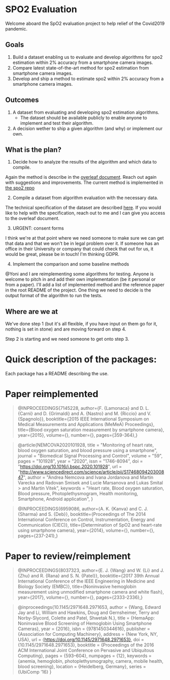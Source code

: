 # SPO2 Evaluation

Welcome aboard the SpO2 evaluation project to help relief of the Covid2019 pandemic.

## Goals

1) Build a dataset enabling us to evaluate and develop algorithms for spo2 estimation within 2% accuracy from a smartphone camera images.
2) Compare latest state-of-the-art method for spo2 estimation from smartphone camera images.
3) Develop and ship a method to estimate spo2 within 2% accuracy from a smartphone camera images.

## Outcomes

1) A dataset from evaluating and developing spo2 estimation algorithms.
	* The dataset should be available publicly to enable anyone to implement and test their algorithm.
2) A decision wether to ship a given algorithm (and why) or implement our own.

## What is the plan?

1) Decide how to analyze the results of the algorithm and which data to compile.

Again the method is describe in the [overleaf document](https://www.overleaf.com/read/kwfmchzmmgtm).
Reach out again with suggestions and improvements. The current method is implemented in [the spo2 repo](https://github.com/CoVital-Project/Spo2_evaluation)

2) Compile a dataset from algorithm evaluation with the necessary data. 

The technical specification of the dataset are described [here](https://www.overleaf.com/read/kwfmchzmmgtm). 
If you would like to help with the specification, reach out to me and I can give you access to the overleaf document.

3) URGENT: consent forms

I think we're at that point where we need someone to make sure we can get that data and that we won't be in legal problem over it. If someone has an office in their University or company that could check that out for us, it would be great, please be in touch! I'm thinking GDPR.

4) Implement the comparison and some baseline methods

@Yoni and I are reimplementing some algorithms for testing. Anyone is welcome to pitch in and add their own implementation (be it personal or from a paper). I'll add a list of implemented method and the reference paper in the root README of the project. One thing we need to decide is the output format of the algorithm to run the tests.

## Where are we at

We've done step 1 (but it's all flexible, if you have input on them go for it, nothing is set in stone) and are moving forward on step 4.

Step 2 is starting and we need someone to get onto step 3.

# Quick description of the packages:

Each package has a README describing the use.


# Paper reimplemented

> @INPROCEEDINGS{7145228, 
> author={F. {Lamonaca} and D. L. {Carnì} and D. {Grimaldi} and A. {Nastro} and M. {Riccio} and V. {Spagnolo}}, 
> booktitle={2015 IEEE International Symposium on Medical Measurements and Applications (MeMeA) Proceedings}, 
> title={Blood oxygen saturation measurement by smartphone camera}, 
> year={2015}, 
> volume={}, 
> number={}, 
> pages={359-364},} 


> @article{NEMCOVA2020101928,
> title = "Monitoring of heart rate, blood oxygen saturation, and blood pressure using a smartphone",
> journal = "Biomedical Signal Processing and Control",
> volume = "59",
> pages = "101928",
> year = "2020",
> issn = "1746-8094",
> doi = "https://doi.org/10.1016/j.bspc.2020.101928",
> url = "http://www.sciencedirect.com/science/article/pii/S1746809420300847",
> author = "Andrea Nemcova and Ivana Jordanova and Martin Varecka and Radovan Smisek and Lucie Marsanova and Lukas Smital > and Martin Vitek",
> keywords = "Heart rate, Blood oxygen saturation, Blood pressure, Photoplethysmogram, Health monitoring, Smartphone, Android application",
> }

> @INPROCEEDINGS{6959086, author={A. K. {Kanva} and C. J. {Sharma} and S. {Deb}}, booktitle={Proceedings of The 2014 International Conference on Control, Instrumentation, Energy and Communication (CIEC)}, title={Determination of SpO2 and heart-rate using smartphone camera}, year={2014}, volume={}, number={}, pages={237-241},} 

# Paper to review/reimplement

> @INPROCEEDINGS{8037323, author={E. J. {Wang} and W. {Li} and J. {Zhu} and R. {Rana} and S. N. {Patel}}, booktitle={2017 39th Annual International Conference of the IEEE Engineering in Medicine and Biology Society (EMBC)}, title={Noninvasive hemoglobin measurement using unmodified smartphone camera and white flash}, year={2017}, volume={}, number={}, pages={2333-2336},} 

> @inproceedings{10.1145/2971648.2971653,
> author = {Wang, Edward Jay and Li, William and Hawkins, Doug and Gernsheimer, Terry and Norby-Slycord, Colette and Patel, Shwetak N.},
> title = {HemaApp: Noninvasive Blood Screening of Hemoglobin Using Smartphone Cameras},
> year = {2016},
> isbn = {9781450344616},
> publisher = {Association for Computing Machinery},
> address = {New York, NY, USA},
> url = {https://doi.org/10.1145/2971648.2971653},
> doi = {10.1145/2971648.2971653},
> booktitle = {Proceedings of the 2016 ACM International Joint Conference on Pervasive and Ubiquitous Computing},
> pages = {593–604},
> numpages = {12},
> keywords = {anemia, hemoglobin, photoplethysmography, camera, mobile health, blood screening},
> location = {Heidelberg, Germany},
> series = {UbiComp ’16}
> }
